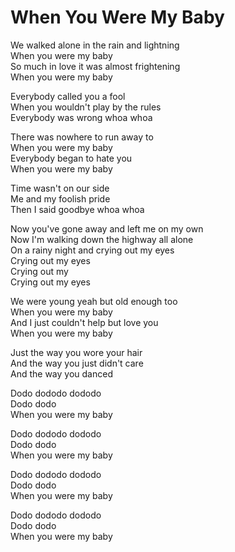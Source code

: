# When You Were My Baby  

We walked alone in the rain and lightning  
When you were my baby  
So much in love it was almost frightening  
When you were my baby  

Everybody called you a fool  
When you wouldn't play by the rules  
Everybody was wrong whoa whoa  

There was nowhere to run away to  
When you were my baby   
Everybody began to hate you  
When you were my baby  

Time wasn't on our side  
Me and my foolish pride  
Then I said goodbye whoa whoa  

Now you've gone away and left me on my own  
Now I'm walking down the highway all alone  
On a rainy night and crying out my eyes  
Crying out my eyes  
Crying out my  
Crying out my eyes  

We were young yeah but old enough too  
When you were my baby  
And I just couldn't help but love you  
When you were my baby  

Just the way you wore your hair  
And the way you just didn't care  
And the way you danced  

Dodo dododo dododo  
Dodo dodo  
When you were my baby  

Dodo dododo dododo  
Dodo dodo  
When you were my baby  

Dodo dododo dododo  
Dodo dodo  
When you were my baby  

Dodo dododo dododo  
Dodo dodo  
When you were my baby  
